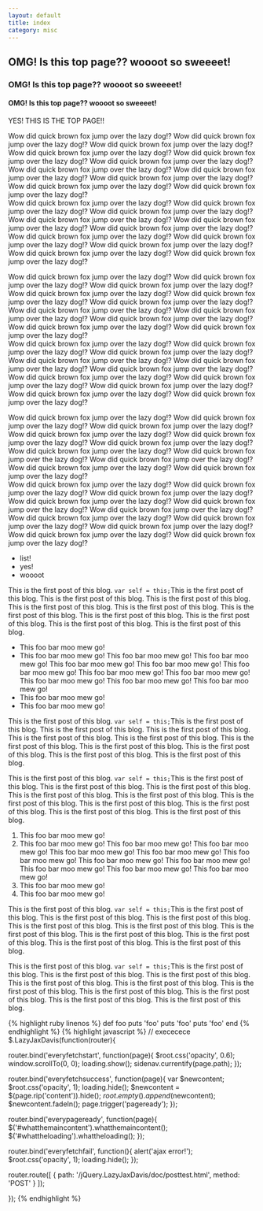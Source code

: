 ```yaml
---
layout: default
title: index
category: misc
---
```


## OMG! Is this top page?? woooot so sweeeet!
### OMG! Is this top page?? woooot so sweeeet!
#### OMG! Is this top page?? woooot so sweeeet!

YES! THIS IS THE TOP PAGE!!

Wow did quick brown fox jump over the lazy dog!? Wow did quick brown fox jump over the lazy dog!? Wow did quick brown fox jump over the lazy dog!? Wow did quick brown fox jump over the lazy dog!? Wow did quick brown fox jump over the lazy dog!? Wow did quick brown fox jump over the lazy dog!? Wow did quick brown fox jump over the lazy dog!? Wow did quick brown fox jump over the lazy dog!? Wow did quick brown fox jump over the lazy dog!? Wow did quick brown fox jump over the lazy dog!? Wow did quick brown fox jump over the lazy dog!?  
Wow did quick brown fox jump over the lazy dog!? Wow did quick brown fox jump over the lazy dog!? Wow did quick brown fox jump over the lazy dog!? Wow did quick brown fox jump over the lazy dog!? Wow did quick brown fox jump over the lazy dog!? Wow did quick brown fox jump over the lazy dog!? Wow did quick brown fox jump over the lazy dog!? Wow did quick brown fox jump over the lazy dog!? Wow did quick brown fox jump over the lazy dog!? Wow did quick brown fox jump over the lazy dog!? Wow did quick brown fox jump over the lazy dog!?  

Wow did quick brown fox jump over the lazy dog!? Wow did quick brown fox jump over the lazy dog!? Wow did quick brown fox jump over the lazy dog!? Wow did quick brown fox jump over the lazy dog!? Wow did quick brown fox jump over the lazy dog!? Wow did quick brown fox jump over the lazy dog!? Wow did quick brown fox jump over the lazy dog!? Wow did quick brown fox jump over the lazy dog!? Wow did quick brown fox jump over the lazy dog!? Wow did quick brown fox jump over the lazy dog!? Wow did quick brown fox jump over the lazy dog!?  
Wow did quick brown fox jump over the lazy dog!? Wow did quick brown fox jump over the lazy dog!? Wow did quick brown fox jump over the lazy dog!? Wow did quick brown fox jump over the lazy dog!? Wow did quick brown fox jump over the lazy dog!? Wow did quick brown fox jump over the lazy dog!? Wow did quick brown fox jump over the lazy dog!? Wow did quick brown fox jump over the lazy dog!? Wow did quick brown fox jump over the lazy dog!? Wow did quick brown fox jump over the lazy dog!? Wow did quick brown fox jump over the lazy dog!?  

Wow did quick brown fox jump over the lazy dog!? Wow did quick brown fox jump over the lazy dog!? Wow did quick brown fox jump over the lazy dog!? Wow did quick brown fox jump over the lazy dog!? Wow did quick brown fox jump over the lazy dog!? Wow did quick brown fox jump over the lazy dog!? Wow did quick brown fox jump over the lazy dog!? Wow did quick brown fox jump over the lazy dog!? Wow did quick brown fox jump over the lazy dog!? Wow did quick brown fox jump over the lazy dog!? Wow did quick brown fox jump over the lazy dog!?  
Wow did quick brown fox jump over the lazy dog!? Wow did quick brown fox jump over the lazy dog!? Wow did quick brown fox jump over the lazy dog!? Wow did quick brown fox jump over the lazy dog!? Wow did quick brown fox jump over the lazy dog!? Wow did quick brown fox jump over the lazy dog!? Wow did quick brown fox jump over the lazy dog!? Wow did quick brown fox jump over the lazy dog!? Wow did quick brown fox jump over the lazy dog!? Wow did quick brown fox jump over the lazy dog!? Wow did quick brown fox jump over the lazy dog!?  

* list!
* yes!
* woooot


<p>This is the first post of this blog. <code>var self = this;</code>This is the first post of this blog. This is the first post of this blog. This is the first post of this blog. This is the first post of this blog. This is the first post of this blog. This is the first post of this blog. This is the first post of this blog. This is the first post of this blog. This is the first post of this blog. This is the first post of this blog.</p>
<ul>
	<li>This foo bar moo mew go!</li>
	<li>This foo bar moo mew go! This foo bar moo mew go! This foo bar moo mew go! This foo bar moo mew go! This foo bar moo mew go! This foo bar moo mew go! This foo bar moo mew go! This foo bar moo mew go! This foo bar moo mew go! This foo bar moo mew go! This foo bar moo mew go! </li>
	<li>This foo bar moo mew go!</li>
	<li>This foo bar moo mew go!</li>
</ul>
<p>This is the first post of this blog. <code>var self = this;</code>This is the first post of this blog. This is the first post of this blog. This is the first post of this blog. This is the first post of this blog. This is the first post of this blog. This is the first post of this blog. This is the first post of this blog. This is the first post of this blog. This is the first post of this blog. This is the first post of this blog.</p>
<p>This is the first post of this blog. <code>var self = this;</code>This is the first post of this blog. This is the first post of this blog. This is the first post of this blog. This is the first post of this blog. This is the first post of this blog. This is the first post of this blog. This is the first post of this blog. This is the first post of this blog. This is the first post of this blog. This is the first post of this blog.</p>
<ol>
	<li>This foo bar moo mew go!</li>
	<li>This foo bar moo mew go! This foo bar moo mew go! This foo bar moo mew go! This foo bar moo mew go! This foo bar moo mew go! This foo bar moo mew go! This foo bar moo mew go! This foo bar moo mew go! This foo bar moo mew go! This foo bar moo mew go! This foo bar moo mew go! </li>
	<li>This foo bar moo mew go!</li>
	<li>This foo bar moo mew go!</li>
</ol>
<p>This is the first post of this blog. <code>var self = this;</code>This is the first post of this blog. This is the first post of this blog. This is the first post of this blog. This is the first post of this blog. This is the first post of this blog. This is the first post of this blog. This is the first post of this blog. This is the first post of this blog. This is the first post of this blog. This is the first post of this blog.</p>
<p>This is the first post of this blog. <code>var self = this;</code>This is the first post of this blog. This is the first post of this blog. This is the first post of this blog. This is the first post of this blog. This is the first post of this blog. This is the first post of this blog. This is the first post of this blog. This is the first post of this blog. This is the first post of this blog. This is the first post of this blog.</p>
{% highlight ruby linenos %}
def foo
  puts 'foo'
  puts 'foo'
  puts 'foo'
end
{% endhighlight %}
{% highlight javascript %}
// exececece
$.LazyJaxDavis(function(router){

  router.bind('everyfetchstart', function(page){
    $root.css('opacity', 0.6);
    window.scrollTo(0, 0);
    loading.show();
    sidenav.currentify(page.path);
  });

  router.bind('everyfetchsuccess', function(page){
    var $newcontent;
    $root.css('opacity', 1);
    loading.hide();
    $newcontent = $(page.rip('content')).hide();
    $root.empty().append($newcontent);
    $newcontent.fadeIn();
    page.trigger('pageready');
  });

  router.bind('everypageready', function(page){
    $('#whatthemaincontent').whatthemaincontent();
    $('#whattheloading').whattheloading();
  });

  router.bind('everyfetchfail', function(){
    alert('ajax error!');
    $root.css('opacity', 1);
    loading.hide();
  });

  router.route([
    {
      path: '/jQuery.LazyJaxDavis/doc/posttest.html',
      method: 'POST'
    }
  ]);

});
{% endhighlight %}
